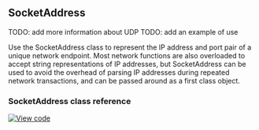 ## SocketAddress

TODO: add more information about UDP
TODO: add an example of use

Use the SocketAddress class to represent the IP address and port pair of a unique network endpoint. Most network functions are also overloaded to accept string representations of IP addresses, but SocketAddress can be used to avoid the overhead of parsing IP addresses during repeated network transactions, and can be passed around as a first class object.

### SocketAddress class reference

[![View code](https://www.mbed.com/embed/?type=library)](/docs/v5.4/mbed-os-api-doxy/class_socket_address.html)
